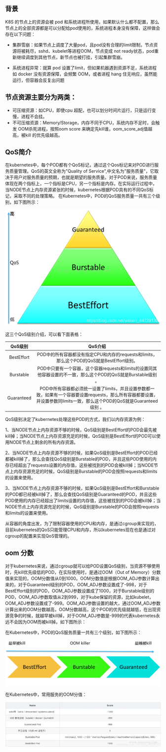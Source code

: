## 背景

K8S 的节点上的资源会被 pod 和系统进程所使用，如果默认什么都不配置，那么节点上的全部资源都是可以分配给pod使用的，系统进程本身没有保障，这样做会存在以下问题：

- 集群雪崩：如果节点上调度了大量pod，且pod没有合理的limit限制，节点资源将被耗尽，sshd、kubelet等进程OOM，节点变成 not ready状态，pod重新继续调度到其他节点，新节点也被打挂，引起集群雪崩。

- 系统进程异常：就算 pod 设置了limit，但如果机器遇到资源不足，系统进程如 docker 没有资源保障，会频繁 OOM，或者进程 hang 住无响应，虽然能运行，但容器会反复出问题

## 节点资源主要分为两类：

- 可压缩资源：如CPU，即使cpu 超配，也可以划分时间片运行，只是运行变慢，进程不会挂。
- 不可压缩资源：Memory/Storage，内存不同于CPU，系统内存不足时，会触发 OOM杀死进程，按照oom score 来确定先kill谁，oom_score_adj值越高，被kill 的优先级越高。

## QoS简介

在kubernetes中，每个POD都有个QoS标记，通过这个Qos标记来对POD进行服务质量管理。QoS的英文全称为"Quality of Service",中文名为"服务质量"，它取决于用户对服务质量的预期，也就是期望的服务质量。对于POD来说，服务质量体现在两个指标上，一个指标是CPU，另一个指标是内存。在实际运行过程中，当NODE节点上内存资源紧张的时候，kubernetes根据POD具有的不同QoS标记，采取不同的处理策略。
在Kubernetes中，POD的QoS服务质量一共有三个级别，如下图所示：

![在这里插入图片描述](acess/watermark.jpg)

这三个QoS级别介绍，可以看下面表格：

|  QoS级别   |                           QoS介绍                            |
| :--------: | :----------------------------------------------------------: |
| BestEffort | POD中的所有容器都没有指定CPU和内存的requests和limits，那么这个POD的QoS就是BestEffort级别。 |
| Burstable  | POD中只要有一个容器，这个容器requests和limits的设置同其他容器设置的不一致，那么这个POD的QoS就是Burstable级别 。 |
| Guaranteed | POD中所有容器都必须统一设置了limits，并且设置参数都一致，如果有一个容器要设置requests，那么所有容器都要设置，并设置参数同limits一致，那么这个POD的QoS就是Guaranteed级别 。 |


QoS级别决定了kubernetes处理这些POD的方式，我们以内存资源为例：

1、当NODE节点上内存资源不够的时候，QoS级别是BestEffort的POD会最先被kill掉；当NODE节点上内存资源充足的时候，QoS级别是BestEffort的POD可以使用NODE节点上剩余的所有内存资源。

2、当NODE节点上内存资源不够的时候，如果QoS级别是BestEffort的POD已经都被kill掉了，那么会查找QoS级别是Burstable的POD，并且这些POD使用的内存已经超出了requests设置的内存值，这些被找到的POD会被kill掉；当NODE节点上内存资源充足的时候，QoS级别是Burstable的POD会按照requests和limits的设置来使用。

3、当NODE节点上内存资源不够的时候，如果QoS级别是BestEffort和Burstable的POD都已经被kill掉了，那么会查找QoS级别是Guaranteed的POD，并且这些POD使用的内存已经超出了limits设置的内存值，这些被找到的POD会被kill掉；当NODE节点上内存资源充足的时候，QoS级别是Burstable的POD会按照requests和limits的设置来使用。

从容器的角度出发，为了限制容器使用的CPU和内存，是通过cgroup来实现的，目前kubernetes的QoS只能管理CPU和内存，所以kubernetes现在也是通过对cgroup的配置来实现QoS管理的。

## oom 分数

对于kubernetes来说，通过cgroup就可以给POD设置QoS级别，当资源不够使用时，先kill优先级低的POD，在实际使用时，是通过OOM（Out of Memory）分数值来实现的，OOM分数值从0到1000。OOM分数值是根据OOM_ADJ参数计算出来的，对于Guaranteed级别的POD，OOM_ADJ参数设置成了-998，对于BestEffort级别的POD，OOM_ADJ参数设置成了1000，对于Burstable级别的POD，OOM_ADJ参数取值从2到999，对于kube保留的资源，比如kubelet，OOM_ADJ参数设置成了-999。OOM_ADJ参数设置的越大，通过OOM_ADJ参数计算出来的OOM分数越高，OOM分数越高，这个POD的优先级就越低，在出现资源竞争的时候，就越早被kill掉，对于OOM_ADJ参数是-999的代表kubernetes永远不会因为OOM而被kill掉。如下图所示：

在Kubernetes中，POD的QoS服务质量一共有三个级别，如下图所示：

![img](acess/watermasdrk.jpg)

在Kubernetes中，常用服务的OOM分值：

![在这里插入图片描述](acess/watermark01.jpg)